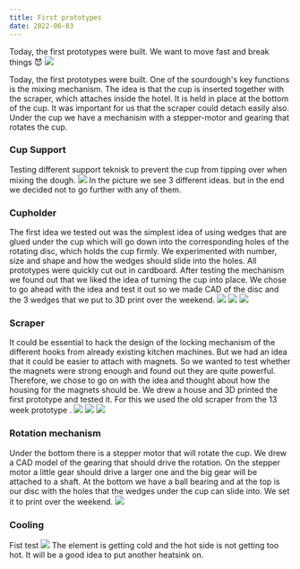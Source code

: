 ```yaml
---
title: First prototypes
date: 2022-06-03
---
```

Today, the first prototypes were built. We want to move fast and break things 😈
![](./cover.jpg)

Today, the first prototypes were built. One of the sourdough's key functions is the mixing mechanism. The idea is that the cup is inserted together with the scraper, which attaches inside the hotel. It is held in place at the bottom of the cup. It was important for us that the scraper could detach easily also. Under the cup we have a mechanism with a stepper-motor and gearing that rotates the cup.

### Cup Support
Testing different support teknisk to prevent the cup from tipping over when mixing the dough.
![](./pic1.jpeg)
In the picture we see 3 different ideas. but in the end we decided not to go further with any of them.

### Cupholder
The first idea we tested out was the simplest idea of using wedges that are glued under the cup which will go down into the corresponding holes of the rotating disc, which holds the cup firmly. We experimented with number, size and shape and how the wedges should slide into the holes. All prototypes were quickly cut out in cardboard. After testing the mechanism we found out that we liked the idea of turning the cup into place. We chose to go ahead with the idea and test it out so we made CAD of the disc and the 3 wedges that we put to 3D print over the weekend.
![](./pic2.jpeg)
![](./pic4.jpeg)
![](./pic3.jpeg)
### Scraper
It could be essential to hack the design of the locking mechanism of the different hooks from already existing kitchen machines. But we had an idea that it could be easier to attach with magnets. So we wanted to test whether the magnets were strong enough and found out they are quite powerful. Therefore, we chose to go on with the idea and thought about how the housing for the magnets should be. We drew a house and 3D printed the first prototype and tested it. For this we used the old scraper from the 13 week prototype .
![](./pic5.jpeg)
![](./pic6.jpeg)
![](./pic7.jpeg)
### Rotation mechanism
Under the bottom there is a stepper motor that will rotate the cup. We drew a CAD model of the gearing that should drive the rotation. On the stepper motor a little gear should drive a larger one and the big gear will be attached to a shaft. At the bottom we have a ball bearing and at the top is our disc with the holes that the wedges under the cup can slide into. We set it to print over the weekend.
![](./pic8.jpeg)
### Cooling
Fist test
![](./pic9.jpeg)
The element is getting cold and the hot side is not getting too hot. It will be a good idea to put another heatsink on.